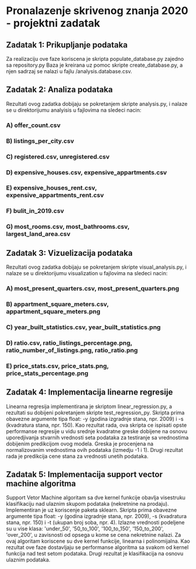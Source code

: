 # Pronalazenje skrivenog znanja 2020 - projektni zadatak

## Zadatak 1: Prikupljanje podataka

Za realizaciju ove faze koriscena je skripta populate_database.py zajedno sa repository.py
Baza je kreirana uz pomoc skripte create_database.py, a njen sadrzaj se nalazi u fajlu /analysis.database.csv.

## Zadatak 2: Analiza podataka

Rezultati ovog zadatka dobijaju se pokretanjem skripte analysis.py, i nalaze se u direktorijumu analyisis 
u fajlovima na sledeci nacin:

### A) offer_count.csv

### B) listings_per_city.csv

### C) registered.csv, unregistered.csv

### D) expensive_houses.csv, expensive_appartments.csv

### E) expensive_houses_rent.csv, expensive_appartments_rent.csv

### F) bulit_in_2019.csv

### G) most_rooms.csv, most_bathrooms.csv, largest_land_area.csv
    
## Zadatak 3: Vizuelizacija podataka

Rezultati ovog zadatka dobijaju se pokretanjem skripte visual_analysis.py, i nalaze se u direktorijumu visualization 
u fajlovima na sledeci nacin:

### A) most_present_quarters.csv, most_present_quarters.png

### B) appartment_square_meters.csv, appartment_square_meters.png

### C) year_built_statistics.csv, year_built_statistics.png

### D) ratio.csv, ratio_listings_percentage.png, ratio_number_of_listings.png, ratio_ratio.png

### E) price_stats.csv, price_stats.png, price_stats_percentage.png

    
## Zadatak 4: Implementacija linearne regresije

Linearna regresija implementirana je skriptom linear_regression.py, a rezultati su dobijeni pokretanjem skripte
test_regression_py. Skripta prima obavezne argumente tipa float: -y (godina izgradnje stana, npr. 2009) 
i -s (kvadratura stana, npr. 150). 
Kao rezultat rada, ova skripta ce ispisati opste performanse regresije u 
vidu srednje kvadratne greske dobijene na osnovu uporedjivanja stvarnih vrednosti seta podataka za testiranje
sa vrednostima dobijenim predikcijom ovog modela. Greska je procenjena na normalizovanim vrednostima ovih podataka
(izmedju -1 i 1).
Drugi rezultat rada je predikcija cene stana za vrednosti unetih podataka.    

## Zadatak 5: Implementacija support vector machine algoritma

Support Vetor Machine algoritam sa dve kernel funkcije obavlja visestruku klasifikaciju nad ulaznim
skupom podataka (nekretnine na prodaju). Implementiran je uz koriscenje paketa sklearn.
Skripta prima obavezne argumente tipa float: -y (godina izgradnje stana, npr. 2009), -s (kvadratura stana, npr. 150)
i -t (ukupan broj soba, npr. 4).
Izlazne vrednosti podeljene su u vise klasa: 'under_50', '50_to_100', '100_to_150', '150_to_200', 'over_200', u 
zavisnosti od opsega u kome se cena nekretnine nalazi. 
Za ovaj algoritam koriscene su dve kernel funkcije, linearna i polinomijalna.
Kao rezultat ove faze dostavljaju se performanse algoritma sa svakom od kernel funkcija nad test setom podataka.
Drugi rezultat je klasifikacija na osnovu ulaznim podataka.



